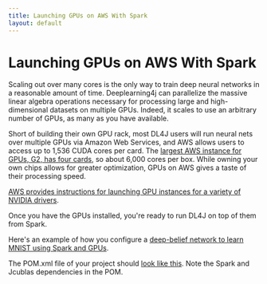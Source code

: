 ```yaml
---
title: Launching GPUs on AWS With Spark
layout: default
---
```


# Launching GPUs on AWS With Spark

Scaling out over many cores is the only way to train deep neural networks in a reasonable amount of time. Deeplearning4j can parallelize the massive linear algebra operations necessary for processing large and high-dimensional datasets on multiple GPUs. Indeed, it scales to use an arbitrary number of GPUs, as many as you have available. 

Short of building their own GPU rack, most DL4J users will run neural nets over multiple GPUs via Amazon Web Services, and AWS allows users to access up to 1,536 CUDA cores per card. The [largest AWS instance for GPUs, G2, has four cards](https://aws.amazon.com/ec2/instance-types/), so about 6,000 cores per box. While owning your own chips allows for greater optimization, GPUs on AWS gives a taste of their processing speed. 

[AWS provides instructions for launching GPU instances for a variety of NVIDIA drivers](https://docs.aws.amazon.com/AWSEC2/latest/UserGuide/using_cluster_computing.html).

Once you have the GPUs installed, you're ready to run DL4J on top of them from Spark. 

Here's an example of how you configure a [deep-belief network to learn MNIST using Spark and GPUs](https://github.com/deeplearning4j/spark-gpu-examples/blob/master/src/main/java/org/deeplearning4j/SparkGpuExample.java). 

<script src="http://gist-it.appspot.com/https://github.com/deeplearning4j/spark-gpu-examples/blob/master/src/main/java/org/deeplearning4j/SparkGpuExample.java?slice=38:69"></script>

The POM.xml file of your project should [look like this](https://github.com/deeplearning4j/spark-gpu-examples/blob/master/pom.xml). Note the Spark and Jcublas dependencies in the POM. 

<script src="http://gist-it.appspot.com/https://github.com/deeplearning4j/spark-gpu-examples/blob/master/pom.xml?slice=136:148"></script>

